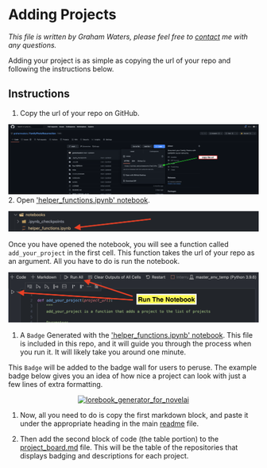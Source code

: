 # Adding Projects

*This file is written by Graham Waters, please feel free to [contact](https://www.linkedin.com/in/grahamwatersdatascientist/) me with any questions.*


Adding your project is as simple as copying the url of your repo and following the instructions below.

## Instructions
1. Copy the url of your repo on GitHub.

![fig0](images/fig4.png)
2. Open ['helper_functions.ipynb' notebook](notebooks/helper_functions.ipynb).

![fig5](images/fig5.png)

Once you have opened the notebook, you will see a function called `add_your_project` in the first cell. This function takes the url of your repo as an argument. All you have to do is run the notebook.

![fig1](images/fig1.png)

   1. A `Badge` Generated with the ['helper_functions.ipynb' notebook](notebooks/helper_functions.ipynb). This file is included in this repo, and it will guide you through the process when you run it. It will likely take you around one minute.


This `Badge` will be added to the badge wall for users to peruse. The example badge below gives you an idea of how nice a project can look with just a few lines of extra formatting.


<div align='center'>

<a href="https://github.com/grahamwaters/lorebook_generator_for_novelai"><img width="278" src="https://denvercoder1-github-readme-stats.vercel.app/api/pin/?username=grahamwaters&repo=lorebook_generator_for_novelai&theme=react&bg_color=1F222E&title_color=9ACD32&hide_border=true&icon_color=FF4500&show_icons=false" alt="lorebook_generator_for_novelai"></a>

</div>

1. Now, all you need to do is copy the first markdown block, and paste it under the appropriate heading in the main [readme](/README.md) file.

2. Then add the second block of code (the table portion) to the [project_board.md](/project_board.md) file. This will be the table of the repositories that displays badging and descriptions for each project.